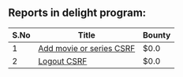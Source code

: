 ## Reports in delight program:
| S.No | Title | Bounty |
| ---- | ----- | ------ |
| 1 | [Add movie or series CSRF](https://hackerone.com/reports/267865) | $0.0 |
| 2 | [Logout CSRF](https://hackerone.com/reports/267867) | $0.0 |